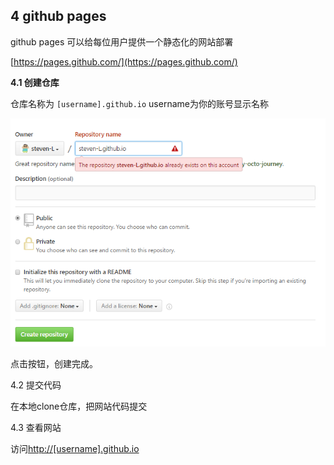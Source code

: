 ## 4 github pages
github pages 可以给每位用户提供一个静态化的网站部署

[https://pages.github.com/](https://pages.github.com/)

**4.1 创建仓库**

仓库名称为 `[username].github.io`   username为你的账号显示名称

![](/assets/7.png)

点击按钮，创建完成。

4.2 提交代码

在本地clone仓库，把网站代码提交

4.3 查看网站

访问[http://\[username\].github.io](http://[username].github.io)

